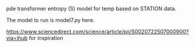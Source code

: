 pde transformer entropy (S) model for temp based on STATION data.

The model to run is model7.py here. 

https://www.sciencedirect.com/science/article/pii/S0020722507000900?via=ihub for inspiration